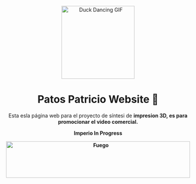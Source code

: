 <p align="center">
  <img src="https://i.pinimg.com/originals/5c/a9/d9/5ca9d956cd14171a0e0907ea07bf15ab.gif" alt="Duck Dancing GIF" width="200px" height="200px">
</p>

<h1 align="center">Patos Patricio Website 🦆</h1>

<p align="center">
Esta esla página web para el proyecto de síntesi de <b>impresion 3D<b>, es para promocionar el video comercial.
</p>
<p align="center">
<b>Imperio In Progress</b>
</p>


<p align="center">
    <img src="https://www.gifsanimados.org/data/media/90/fuego-imagen-animada-0419.gif" alt="Fuego" width="100%" height="100"><br>
</p>
